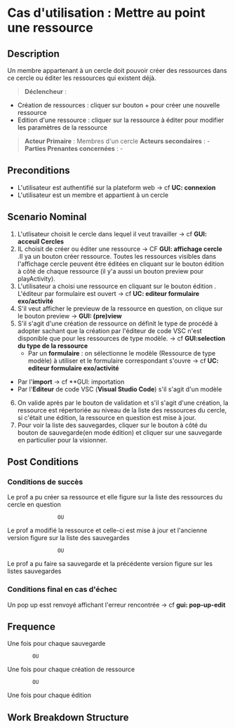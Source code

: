# Cas d'utilisation : Mettre au point une ressource
  
## Description

Un membre appartenant à un cercle doit pouvoir créer des ressources dans ce cercle ou éditer les ressources qui existent déjà. 

> **Déclencheur** :

  - Création de ressources : cliquer sur bouton + pour créer une nouvelle ressource
  - Edition d'une ressource : cliquer sur la ressource à éditer pour modifier les paramètres de la ressource 
  
> **Acteur Primaire** : Membres d'un cercle
> **Acteurs secondaires** : -   
> **Parties Prenantes concernées** : -

## Preconditions

- L'utilisateur est authentifié sur la plateform web  -> cf **UC: connexion**
- L'utilisateur est un membre et appartient à un cercle


## Scenario Nominal

1. L'utlisateur choisit le cercle dans lequel il veut travailler -> cf **GUI: acceuil Cercles** 
2. IL choisit de créer ou éditer une ressource -> CF **GUI: affichage cercle** .Il ya un bouton créer ressource. Toutes les ressources visibles dans l'affichage cercle peuvent être éditées en cliquant sur le bouton édition à côté de chaque ressource (il y'a aussi un bouton preview pour playActivity).
3. L'utilisateur a choisi une ressource en cliquant sur le bouton édition . L'éditeur par formulaire est ouvert -> cf **UC: editeur formulaire exo/activité**
4. S'il veut afficher le previeuw de la ressource en question, on clique sur le bouton preview -> **GUI: (pre)view**
5. S'il s'agit d'une création de ressource on définit le type de procédé à adopter sachant que la création par l'éditeur de code VSC n'est disponible que pour les ressources de type modèle. -> cf **GUI:selection du type de la ressource**
    - Par un **formulaire** : on sélectionne le modèle (Ressource de type modèle) à utiliser et le formulaire correspondant s'ouvre -> cf **UC: editeur formulaire exo/activité**
  - Par l'**import** -> cf **GUI: importation
  - Par l'**Editeur** de code VSC (**Visual Studio Code**) s'il s'agit d'un modèle
6. On valide après par le bouton de validation et s'il s'agit d'une création, la ressource est répertoriée au niveau de la liste des ressources du cercle, si c'était une édition, la ressource en question est mise à jour. 
7. Pour voir la liste des sauvegardes, cliquer sur le bouton à côté du bouton de sauvegarde(en mode édition) et cliquer sur une sauvegarde en particulier pour la visionner. 

## Post Conditions
### Conditions de succès 
Le prof a pu créer sa ressource et elle figure sur la liste des ressources du cercle en question
  
                    OU

Le prof a modifié la ressource et celle-ci est mise à jour et l'ancienne version figure sur la liste des sauvegardes

                    OU
                    
Le prof a pu faire sa sauvegarde et la précédente version figure sur les listes sauvegardes


### Conditions final en cas d'échec

Un pop up esst renvoyé affichant l'erreur rencontrée -> cf **gui: pop-up-edit**

## Frequence

Une fois pour chaque sauvegarde 

            OU

Une fois pour chaque création de ressource

            OU

Une fois pour chaque édition

## Work Breakdown Structure
